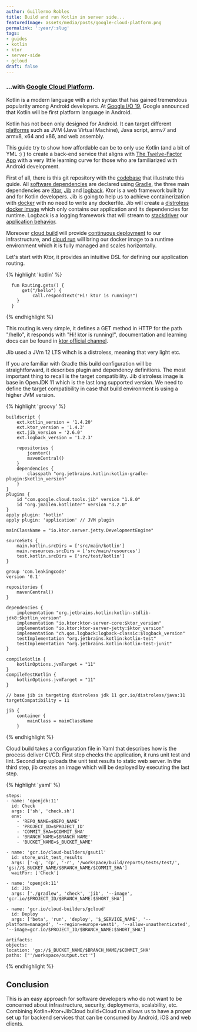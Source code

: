 ```yaml
---
author: Guillermo Robles
title: Build and run Kotlin in server side...
featuredImage: assets/media/posts/google-cloud-platform.png
permalink: ':year/:slug'
tags:
- guides
- kotlin
- ktor  
- server-side
- gcloud
draft: false
---
```

### ...with [Google Cloud Platform](https://cloud.google.com/).


Kotlin is a modern language with a rich syntax that has gained tremendous popularity among Android developers.
At [Google I/O 19](https://developer.android.com/kotlin/first), Google announced that Kotlin will be first platform language in Android.

Kotlin has not been only designed for Android.
It can target different [platforms](https://kotlinlang.org/docs/reference/mpp-supported-platforms.html) such as JVM (Java Virtual Machine), Java script, armv7 and armv8, x64 and x86, and web assembly.

This guide try to show how affordable can be to only use Kotlin (and a bit of YML :) ) to create a back-end service that aligns with [The Twelve-Factor App](https://12factor.net) with a very little learning curve for those who are familiarized with Android development.

First of all, there is this git repository with the [codebase](https://12factor.net/codebase) that illustrate this guide. All [software dependencies](https://12factor.net/dependencies) are declared using [Gradle](https://gradle.org/), the three main dependencies are [Ktor](https://ktor.io/), [Jib](https://github.com/GoogleContainerTools/jib) and [logback](http://logback.qos.ch/). Ktor is a web framework built by and for Kotlin developers. Jib is going to help us to achieve containerization with [docker](https://www.docker.com/) with no need to write any dockerfile. Jib will create a [distroless docker image](https://github.com/GoogleContainerTools/distroless) which only contains our application and its dependencies for runtime. Logback is a logging framework that will stream to [stackdriver](https://cloud.google.com/products/operations) our [application behavior](https://12factor.net/logs).

Moreover [cloud build](https://cloud.google.com/cloud-build/) will provide [continuous deployment](https://12factor.net/build-release-run) to our infrastructure, and [cloud run](https://cloud.google.com/run/) will bring our docker image to a runtime environment which it is fully managed and scales horizontally.



Let's start with Ktor, it provides an intuitive DSL for defining our application routing.

{% highlight 'kotlin' %}

      fun Routing.gets() {
          get("/hello") {
              call.respondText("Hi! ktor is running!")
        }
      }

{% endhighlight %}

This routing is very simple, it defines a GET method in HTTP for the path "/hello", it responds with "Hi! ktor is running!", documentation and learning docs can be found in [ktor official channel](https://ktor.io/learn/).


Jib used a JVm 12 LTS wihch is a distroless, meaning that very light etc.

If you are familiar with Gradle this build configuration will be straightforward, it describes plugin and dependency definitions.
The most important thing to recall is the target compatibility. Jib distroless image is base in OpenJDK 11 which is the last 
long supported version. We need to define the target compatibility in case that build environment is using a higher JVM version. 

{% highlight 'groovy' %}

    buildscript {
        ext.kotlin_version = '1.4.20'
        ext.ktor_version = '1.4.3'
        ext.jib_version = '2.6.0'
        ext.logback_version = '1.2.3'

        repositories {
            jcenter()
            mavenCentral()
        }
        dependencies {
            classpath "org.jetbrains.kotlin:kotlin-gradle-plugin:$kotlin_version"
        }
    }
    plugins {
        id "com.google.cloud.tools.jib" version "1.8.0"
        id "org.jmailen.kotlinter" version "3.2.0"
    }
    apply plugin: 'kotlin'
    apply plugin: 'application' // JVM plugin

    mainClassName = "io.ktor.server.jetty.DevelopmentEngine"

    sourceSets {
        main.kotlin.srcDirs = ['src/main/kotlin']
        main.resources.srcDirs = ['src/main/resources']
        test.kotlin.srcDirs = ['src/test/kotlin']
    }

    group 'com.leakingcode'
    version '0.1'

    repositories {
        mavenCentral()
    }

    dependencies {
        implementation "org.jetbrains.kotlin:kotlin-stdlib-jdk8:$kotlin_version"
        implementation "io.ktor:ktor-server-core:$ktor_version"
        implementation "io.ktor:ktor-server-jetty:$ktor_version"
        implementation "ch.qos.logback:logback-classic:$logback_version"
        testImplementation "org.jetbrains.kotlin:kotlin-test"
        testImplementation "org.jetbrains.kotlin:kotlin-test-junit"
    }

    compileKotlin {
        kotlinOptions.jvmTarget = "11"
    }
    compileTestKotlin {
        kotlinOptions.jvmTarget = "11"
    }

    // base jib is targeting distroless jdk 11 gcr.io/distroless/java:11
    targetCompatibility = 11

    jib {
        container {
            mainClass = mainClassName
        }

{% endhighlight %}


Cloud build takes a configuration file in Yaml that describes how is the process deliver CI/CD. First step checks the 
application, it runs unit test and lint. Second step uploads the unit test results to static web server. 
In the third step, jib creates an image which will be deployed by executing the last step. 


{% highlight 'yaml' %}

    steps:
    - name: 'openjdk:11'
      id: Check
      args: ['sh', 'check.sh']
      env:
        - 'REPO_NAME=$REPO_NAME'
        - 'PROJECT_ID=$PROJECT_ID'
        - 'COMMIT_SHA=$COMMIT_SHA'
        - 'BRANCH_NAME=$BRANCH_NAME'
        - 'BUCKET_NAME=$_BUCKET_NAME'
    
    - name: 'gcr.io/cloud-builders/gsutil'
      id: store_unit_test_results
      args: ['-q', 'cp', '-r', '/workspace/build/reports/tests/test/', 'gs://$_BUCKET_NAME/$BRANCH_NAME/$COMMIT_SHA']
      waitFor: ['Check']
    
    - name: 'openjdk:11'
      id: Jib
      args: ['./gradlew', 'check', 'jib', '--image', 'gcr.io/$PROJECT_ID/$BRANCH_NAME:$SHORT_SHA']
    
    - name: 'gcr.io/cloud-builders/gcloud'
      id: Deploy
      args: ['beta', 'run', 'deploy', '$_SERVICE_NAME', '--platform=managed', '--region=europe-west1', '--allow-unauthenticated', '--image=gcr.io/$PROJECT_ID/$BRANCH_NAME:$SHORT_SHA']
    
    artifacts:
    objects:
    location: 'gs://$_BUCKET_NAME/$BRANCH_NAME/$COMMIT_SHA'
    paths: ["'/workspace/output.txt'"]


{% endhighlight %}



## Conclusion

This is an easy approach for software developers who do not want to be concerned about infrastructure, security, deployments, scalability, etc.
Combining Kotlin+Ktor+JibCloud build+Cloud run allows us to have a proper set up for backend services that can be consumed by Android, iOS and web clients.






